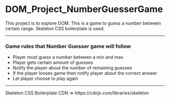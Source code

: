 # DOM_Project_NumberGuesserGame
This project is to explore DOM. This is a game to guess a number between certain range. Skeleton CSS boilerplate is used.
<hr>

### Game rules that Number Guesser game will follow 
- Player must guess a number between a min and max
- Player gets certain amount of guesses
- Notify the player about the number of remaining guesses
- If the player looses game then notify player about the correct answer
- Let player choose to play again

<hr>
Skeleton CSS Boilerplate CDN => https://cdnjs.com/libraries/skeleton
